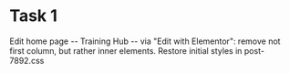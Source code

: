 # Task 1

Edit home page -- Training Hub -- via "Edit with Elementor": remove not first column, but rather inner elements. Restore initial styles in post-7892.css
